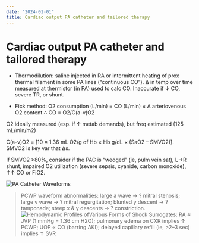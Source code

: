 ```yaml
---
date: "2024-01-01"
title: Cardiac output PA catheter and tailored therapy
---
```


# Cardiac output PA catheter and tailored therapy

* Thermodilution: saline injected in RA or intermittent heating of prox thermal filament in some PA lines (“continuous CO”). ∆ in temp over time measured at thermistor (in PA) used to calc CO. Inaccurate if ↓ CO, severe TR, or shunt.

* Fick method: O2 consumption (L/min) = CO (L/min) × ∆ arteriovenous O2 content ∴ CO = O2/C(a-v)O2

O2 ideally measured (esp. if ↑ metab demands), but freq estimated (125 mL/min/m2)

C(a-v)O2 = [10 × 1.36 mL O2/g of Hb × Hb g/dL × (SaO2 – SMVO2)]. SMVO2 is key var that ∆s.

If SMVO2 >80%, consider if the PAC is “wedged” (ie, pulm vein sat), L→R shunt, impaired O2 utilization (severe sepsis, cyanide, carbon monoxide), ↑↑ CO or FiO2.

![PA Catheter Waveforms](https://i.imgur.com/Al3Rg4Z.png)
> PCWP waveform abnormalities: large a wave → ? mitral stenosis; large v wave → ? mitral regurgitation; blunted y descent → ? tamponade; steep x & y descents → ? constriction.
![Hemodynamic Profiles ofVarious Forms of Shock](https://i.imgur.com/PXGxKIA.png)
Surrogates: RA ≈ JVP (1 mmHg = 1.36 cm H2O); pulmonary edema on CXR implies ↑ PCWP; UOP ∝ CO (barring AKI); delayed capillary refill (ie, >2–3 sec) implies ↑ SVR

